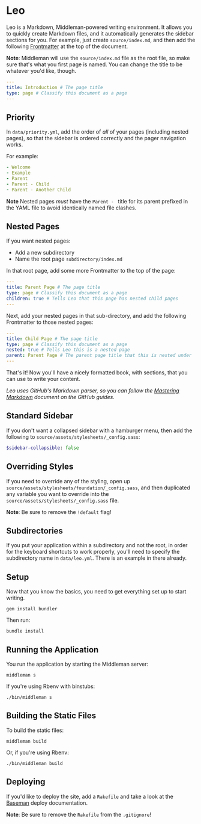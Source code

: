 Leo
===

Leo is a Markdown, Middleman-powered writing environment. It allows you to quickly create Markdown files, and it automatically generates the sidebar sections for you. For example, just create `source/index.md`, and then add the following [Frontmatter](http://middlemanapp.com/basics/frontmatter/) at the top of the document.

**Note**: Middleman will use the `source/index.md` file as the root file, so make sure that's what you first page is named. You can change the title to be whatever you'd like, though.

```yaml
---
title: Introduction # The page title
type: page # Classify this document as a page
---
```

Priority
--------

In `data/priority.yml`, add the order of _all_ of your pages (including nested pages), so that the sidebar is ordered correctly and the pager navigation works.

For example:

```yaml
- Welcome
- Example
- Parent
- Parent - Child
- Parent - Another Child
```

**Note** Nested pages _must_ have the `Parent - ` title for its parent prefixed in the YAML file to avoid identically named file clashes.

Nested Pages
------------

If you want nested pages:

- Add a new subdirectory
- Name the root page `subdirectory/index.md`

In that root page, add some more Frontmatter to the top of the page:

```yaml
---
title: Parent Page # The page title
type: page # Classify this document as a page
children: true # Tells Leo that this page has nested child pages
---
```

Next, add your nested pages in that sub-directory, and add the following Frontmatter to those nested pages:

```yaml
---
title: Child Page # The page title
type: page # Classify this document as a page
nested: true # Tells Leo this is a nested page
parent: Parent Page # The parent page title that this is nested under
---
```

That's it! Now you'll have a nicely formatted book, with sections, that you can use to write your content.

*Leo uses GitHub's Markdown parser, so you can follow the [Mastering Markdown](https://guides.github.com/features/mastering-markdown/) document on the GitHub guides.*

Standard Sidebar
---------------

If you don't want a collapsed sidebar with a hamburger menu, then add the following to `source/assets/stylesheets/_config.sass`:

```sass
$sidebar-collapsible: false
```

Overriding Styles
-----------------

If you need to override any of the styling, open up `source/assets/stylesheets/foundation/_config.sass`, and then duplicated any variable you want to override into the `source/assets/stylesheets/_config.sass` file.

**Note**: Be sure to remove the `!default` flag!

Subdirectories
--------------

If you put your application within a subdirectory and not the root, in order for the keyboard shortcuts to work properly, you'll need to specify the subdirectory name in `data/leo.yml`. There is an example in there already.

Setup
-----

Now that you know the basics, you need to get everything set up to start writing.

```shell
gem install bundler
```

Then run:

```shell
bundle install
```

Running the Application
-----------------------

You run the application by starting the Middleman server:

```shell
middleman s
```

If you're using Rbenv with binstubs:

```shell
./bin/middleman s
```

Building the Static Files
-------------------------

To build the static files:

```shell
middleman build
```

Or, if you're using Rbenv:

```shell
./bin/middleman build
```

Deploying
---------

If you'd like to deploy the site, add a `Rakefile` and take a look at the [Baseman](https://github.com/drewbarontini/baseman#deploying) deploy documentation.

**Note**: Be sure to remove the `Rakefile` from the `.gitignore`!
